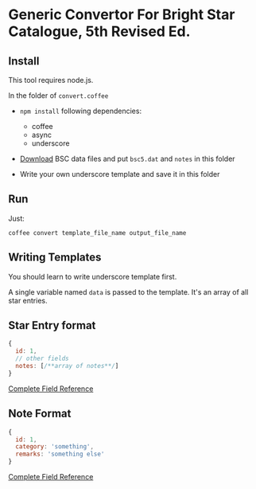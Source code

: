 # Generic Convertor For Bright Star Catalogue, 5th Revised Ed.

## Install

This tool requires node.js.

In the folder of `convert.coffee`

* `npm install` following dependencies:
  - coffee
  - async
  - underscore

* [Download](https://github.com/akfish/Universe/tree/master/data/catalog/bsc#file-summary) BSC data files and put `bsc5.dat` and `notes` in this folder

* Write your own underscore template and save it in this folder

## Run

Just:

```shell
coffee convert template_file_name output_file_name
```

## Writing Templates

You should learn to write underscore template first.

A single variable named `data` is passed to the template. It's an array of all star entries.

## Star Entry format

```javascript
{
  id: 1,
  // other fields
  notes: [/**array of notes**/]
}
```

[Complete Field Reference](https://github.com/akfish/Universe/tree/master/data/catalog/bsc#file-catalog)

## Note Format

```javascript
{
  id: 1,
  category: 'something',
  remarks: 'something else'
}
```

[Complete Field Reference](https://github.com/akfish/Universe/tree/master/data/catalog/bsc#file-notes)
